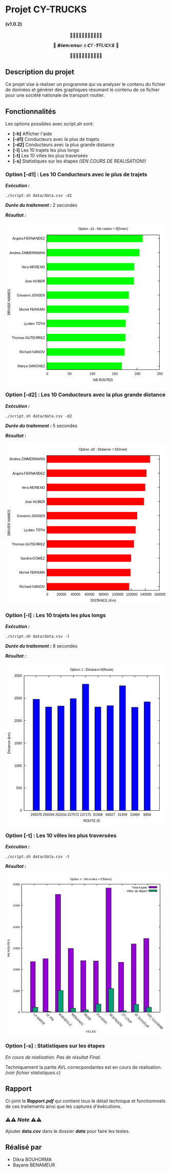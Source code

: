 # Projet CY-TRUCKS 
#### (v1.0.2)

<p align="center"> 🚛🚛🚛🚛🚛🚛🚛🚛🚛🚛🚛 </p>
<p align="center"> 🚛  𝘽𝙞𝙚𝗻𝑣𝐞𝙣𝘂𝘦 𝑎̀ 𝘾𝑌-𝙏𝑅𝑈𝘾𝘒𝙎 🚛 </p>
<p align="center"> 🚛🚛🚛🚛🚛🚛🚛🚛🚛🚛🚛 </p>

## Description du projet

Ce projet vise à réaliser un programme qui va analyser le contenu du fichier de données et générer des graphiques résumant le contenu de ce fichier pour une société nationale de transport routier.

## Fonctionnalités
Les options possibles avec script.sh sont: 
- **[-h]** Afficher l'aide
- **[-d1]** Conducteurs avec le plus de trajets
- **[-d2]** Conducteurs avec la plus grande distance
- **[-l]** Les 10 trajets les plus longs
- **[-t]** Les 10 villes les plus traversées
- **[-s]** Statistiques sur les étapes *((EN COURS DE REALISATION))*

### Option [-d1] : Les 10 Conducteurs avec le plus de trajets
***Exécution :***
```
./script.sh data/data.csv -d1
```
***Durée du traitement :*** 2 secondes

***Résultat :***

![Traitement_d1](demo/images/d1.png)


### Option [-d2] : Les 10 Conducteurs avec la plus grande distance
***Exécution :***
```
./script.sh data/data.csv -d2
```
***Durée du traitement :*** 5 secondes

***Résultat :***

![Traitement_d2](demo/images/d2.png)

### Option [-l] : Les 10 trajets les plus longs
***Exécution :***
```
./script.sh data/data.csv -l
```
***Durée du traitement :*** 8 secondes

***Résultat :***

![Traitement_l](demo/images/L.png)

### Option [-t] : Les 10 villes les plus traversées
***Exécution :***
```
./script.sh data/data.csv -t
```

***Résultat :***

![Traitement_t](demo/images/T.png)

### Option [-s] : Statistiques sur les étapes
*En cours de réalisation. Pas de résultat Final.*

Techniquement la partie AVL correcpondantes est en cours de réalisation. *(voir fichier statistiques.c)*

## Rapport
Ci-joint le ***Rapport.pdf*** qui contient tous le détail technique et fonctionnnels de ces traitements ainsi que les captures d'éxécutions.

### ⚠️⚠️ *Note* ⚠️⚠️
Ajouter **data.csv** dans le dossier ***data*** pour faire les testes.

## Réalisé par

- Dikra BOUHORMA
- Bayane BENAMEUR
